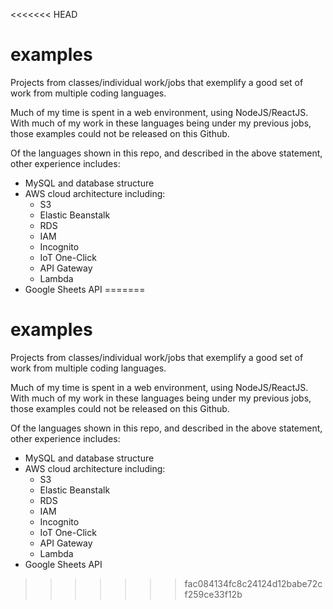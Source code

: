 <<<<<<< HEAD
# examples
Projects from classes/individual work/jobs that exemplify a good set of work from multiple coding languages. 

Much of my time is spent in a web environment, using NodeJS/ReactJS. With much of my work in these languages being under my previous jobs, those examples could not be released on this Github. 

Of the languages shown in this repo, and described in the above statement, other experience includes:

* MySQL and database structure
* AWS cloud architecture including:
	* S3
	* Elastic Beanstalk
	* RDS
	* IAM
	* Incognito
	* IoT One-Click
	* API Gateway
	* Lambda
* Google Sheets API
=======
# examples
Projects from classes/individual work/jobs that exemplify a good set of work from multiple coding languages. 

Much of my time is spent in a web environment, using NodeJS/ReactJS. With much of my work in these languages being under my previous jobs, those examples could not be released on this Github. 

Of the languages shown in this repo, and described in the above statement, other experience includes:

* MySQL and database structure
* AWS cloud architecture including:
	* S3
	* Elastic Beanstalk
	* RDS
	* IAM
	* Incognito
	* IoT One-Click
	* API Gateway
	* Lambda
* Google Sheets API
>>>>>>> fac084134fc8c24124d12babe72cf259ce33f12b
